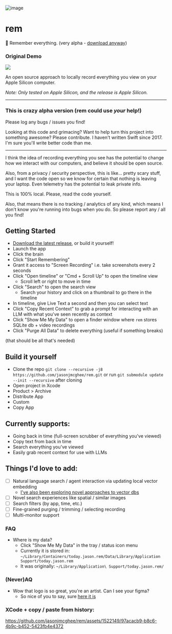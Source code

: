 ![image](https://github.com/jasonjmcghee/rem/assets/1522149/bc7368dc-90b5-42a3-abba-9d365b368ddb)

# rem

🧠 Remember everything. (very alpha - [download anyway](https://github.com/jasonjmcghee/rem/releases))

### Original Demo
<a href="https://www.loom.com/share/091a48b318f04f22bdada62716298948">
  <img style="max-width:300px;" src="https://cdn.loom.com/sessions/thumbnails/091a48b318f04f22bdada62716298948-with-play.gif">
</a>

An open source approach to locally record everything you view on your Apple Silicon computer.

_Note: Only tested on Apple Silicon, and the release is Apple Silicon._

---

### This is crazy alpha version (rem could use _your_ help!)

Please log any bugs / issues you find!

Looking at this code and grimacing? Want to help turn this project into something awesome? Please contribute. I haven't written Swift since 2017. I'm sure you'll write better code than me.

---

I think the idea of recording everything you see has the potential to change how we interact
with our computers, and believe it should be open source.

Also, from a privacy / security perspective, this is like... pretty scary stuff, and I want the code open
so we know for certain that nothing is leaving your laptop. Even telemetry has the potential to
leak private info.

This is 100% local. Please, read the code yourself.

Also, that means there is no tracking / analytics of any kind, which means I don't know you're running into bugs when you do. So please report any / all you find!

## Getting Started

- [Download the latest release](https://github.com/jasonjmcghee/rem/releases), or build it yourself!
- Launch the app
- Click the brain
- Click "Start Remembering"
- Grant it access to "Screen Recording" i.e. take screenshots every 2 seconds
- Click "Open timeline" or "Cmd + Scroll Up" to open the timeline view
    - Scroll left or right to move in time
- Click "Search" to open the search view
    - Search your history and click on a thumbnail to go there in the timeline
- In timeline, give Live Text a second and then you can select text
- Click "Copy Recent Context" to grab a prompt for interacting with an LLM with what you've seen recently as context
- Click "Show Me My Data" to open a finder window where `rem` stores SQLite db + video recordings
- Click "Purge All Data" to delete everything (useful if something breaks)

(that should be all that's needed)

## Build it yourself

- Clone the repo `git clone --recursive -j8 https://github.com/jasonjmcghee/rem.git` or run `git submodule update --init --recursive` after cloning
- Open project in Xcode
- Product > Archive
- Distribute App
- Custom
- Copy App

## Currently supports:
- Going back in time (full-screen scrubber of everything you've viewed)
- Copy text from back in time
- Search everything you've viewed
- Easily grab recent context for use with LLMs

## Things I'd love to add:
- [ ] Natural language search / agent interaction via updating local vector embedding
    - [I've also been exploring novel approaches to vector dbs](https://github.com/jasonjmcghee/portable-hnsw)
- [ ] Novel search experiences like spatial / similar images
- [ ] Search filters (by app, time, etc.)
- [ ] Fine-grained purging / trimming / selecting recording
- [ ] Multi-monitor support

### FAQ
- Where is my data?
    - Click "Show Me My Data" in the tray / status icon menu
    - Currently it is stored in: `~/Library/Containers/today.jason.rem/Data/Library/Application Support/today.jason.rem`
    - It was originally: `~/Library/Application\ Support/today.jason.rem/`

### (Never)AQ
- Wow that logo is so great, you're an artist. Can I see your figma?
    - So nice of you to say, sure [here it is](https://www.figma.com/file/Rr2vUXjsRb9SJMssQbEllA/rem-icons?type=design&node-id=0%3A1&mode=design&t=QhtJ7L1z4rIXTG4M-1)

### XCode + copy / paste from history:

https://github.com/jasonjmcghee/rem/assets/1522149/97acacb9-b8c6-4b9c-b452-5423fb4e4372
